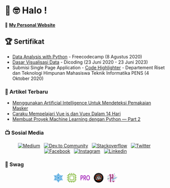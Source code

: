 # :wave: :nerd_face: Halo !

:page_facing_up: **[My Personal Website](https://philippurwoko.github.io/)**

## :trophy: Sertifikat
- [Data Analysis with Python](https://freecodecamp.org/certification/philippurwoko/data-analysis-with-python-v7) - Freecodecamp (8 Agustus 2020)
- [Dasar Visualisasi Data](https://www.dicoding.com/users/563914/academies) - Dicoding (23 Juni 2020 - 23 Juni 2023)
- Submisi Single Page Application - [Code Highlighter](https://code-highlighter.vercel.app) - Departement Riset dan Teknologi Himpunan Mahasiswa Teknik Informatika PENS (4 Oktober 2020)

### :newspaper: Artikel Terbaru
- [Menggunakan Artificial Intelligence Untuk Mendeteksi Pemakaian Masker](https://medium.com/easyread/menggunakan-artificial-intelligence-untuk-mendeteksi-pemakaian-masker-b0564732c4ee)
- [Caraku Mempelajari Vue js dan Vuex Dalam 14 Hari](https://medium.com/easyread/caraku-mempelajari-vue-js-dan-vuex-dalam-14-hari-9b013361af88)
- [Membuat Proyek Machine Learning dengan Python — Part 2](https://medium.com/easyread/membuat-proyek-machine-learning-dengan-python-part-2-5a3b33d6aca6)

### :tv: Sosial Media 

<p align='center'>
    <a href="https://medium.com/@philippurwoko"><img title="Medium" height="30" src="https://www.flaticon.com/svg/static/icons/svg/2111/2111505.svg"></a>&nbsp;&nbsp;
    <a href="https://dev.to/philippurwoko"><img title="Dev.to Community" height="30" src="https://raw.githubusercontent.com/WaylonWalker/WaylonWalker/main/icon/dev.png"></a>&nbsp;&nbsp;
	<a href="https://stackoverflow.com/users/11811336/philip-purwoko"><img title="Stackoverflow" height="30" src="https://www.flaticon.com/svg/static/icons/svg/2111/2111628.svg"></a>&nbsp;&nbsp;
    <a href="https://twitter.com/PurwokoPhilip"><img title="Twitter" height="30" src="https://github.com/WaylonWalker/WaylonWalker/blob/main/icon/twitter.png?raw=true"></a>&nbsp;&nbsp;
    <a href="https://www.facebook.com/philip.purwoko"><img title="Facebook" height="30" src="https://www.flaticon.com/svg/static/icons/svg/124/124010.svg"></a>&nbsp;&nbsp;
    <a href="https://www.instagram.com/philippurwoko/"><img title="Instagram" height="30" src="https://github.com/WaylonWalker/WaylonWalker/blob/main/icon/instagram.jpg?raw=true"></a>&nbsp;&nbsp;
    <a href="https://www.linkedin.com/in/philip-purwoko-24a635157/"><img title="Linkedin" height="30" src="https://github.com/WaylonWalker/WaylonWalker/blob/main/icon/linkedin.png?raw=true"></a>
</p>


### :heart_decoration: Swag

<p align="center">
    <img title="Artic Code Vault Contributor" src="https://raw.githubusercontent.com/acervenky/animated-github-badges/master/assets/acbadge.gif" height=30 alt="Artic Code Vault Contributor">&nbsp;&nbsp;
    <img title="Github Developer Program Member" src="https://raw.githubusercontent.com/acervenky/animated-github-badges/master/assets/devbadge.gif" height=30 alt="Github Developer Program Member">&nbsp;&nbsp;
    <img title="Github PRO" src="https://raw.githubusercontent.com/acervenky/animated-github-badges/master/assets/pro.gif" height=30 alt="Github PRO">&nbsp;&nbsp;
    <img title="National Data Science Challenge 2020" src="badge/ndsc2020.png" height=30 alt="NDSC 2020">&nbsp;&nbsp;
    <img title="Hacktoberfest 2020" src="badge/hacktoberfest.png" height=30 alt="Hacktoberfest 2020">
</p>
